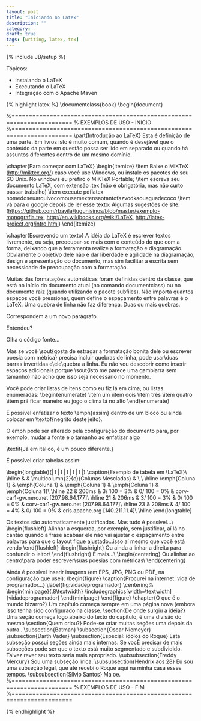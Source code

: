 ```yaml
---
layout: post
title: "Iniciando no Latex"
description: ""
category: 
draft: true
tags: [writing, latex, tex]
---
```

{% include JB/setup %}

Tópicos:
* Instalando o LaTeX
* Executando o LaTeX
* Integração com o Apache Maven

{% highlight latex %}
\documentclass{book}
\begin{document}

%=======================================================================
% EXEMPLOS DE USO - INICIO
%=======================================================================
\part{Introdução ao LaTeX}
Esta é definição de uma parte. Em livros isto é muito comum, quando é 
desejável que o conteúdo da parte em questão possa ser lido em separado 
ou quando há assuntos diferentes dentro de um mesmo domínio.

\chapter{Para começar com LaTeX}
\begin{itemize}
\item Baixe o MiKTeX (http://miktex.org/) caso você use Windows, ou instale
os pacotes do seu SO Unix. No windows eu prefiro o MiKTeX Portable;
\item escreva seu documento LaTeX, com extensão .tex (não é obrigatória,
mas não curto passar trabalho)
\item execute pdflatex nomedoseuarquivocomousemextensaotantofazvodkaouaguadecoco
\item vá para o google depois de ler esse texto: Algumas sugestões de site:
(https://github.com/rbavila/tugunisinos/blob/master/exemplo-monografia.tex, http://en.wikibooks.org/wiki/LaTeX, http://latex-project.org/intro.html)
\end{itemize}

\chapter{Escrevendo um texto}
A idéia do LaTeX é escrever textos livremente, ou seja, preocupar-se mais
com o conteúdo do que com a forma, deixando que a ferramenta realize a
formatação e diagramação. Obviamente o objetivo dele não é dar liberdade
e agilidade na diagramação, design e apresentação do documento, mas sim 
facilitar a escrita sem necessidade de preocupação com a formatação.

Muitas das formatações automáticas foram definidas dentro da classe, que está
no início do documento atual (no comando documentclass) ou no documento raiz
(quando utilizando o pacote subfiles).
Não importa quantos espaços você                        pressionar, 
quem define o espaçamento entre palavras é o LaTeX.
Uma quebra de linha não faz diferença.
Duas ou mais quebras.

Correspondem  a um novo parágrafo.

Entendeu?

Olha o código fonte...

Mas se você \sout{gosta de estragar a formatação bonita dele ou escrever 
poesia com métrica} precisa incluir quebras de linha, pode usar\\duas barras 
invertidas e\\ele\\quebra a linha. Eu não vou descobrir como inserir espaços
adicionais porque \sout{isto me parece uma gambiarra sem tamanho} não acho 
que isso seja necessário no momento.

Você pode criar listas de itens como eu fiz lá em cima, ou listas 
enumeradas:
\begin{enumerate}
\item um
\item dois
\item três
\item quatro
\item prá ficar maneiro eu jogo o clima lá no alto
\end{enumerate}

É possível enfatizar o texto \emph{assim} dentro de um bloco ou ainda 
colocar em \textbf{negrito deste jeito}. 

O emph pode ser alterado pela configuração do documento
para, por exemplo, mudar a fonte e o tamanho
ao enfatizar algo

\textit{Já em itálico, é um pouco diferente.}

É possível criar tabelas assim:

\begin{longtable}{| l | l | l | l | l |}
\caption{Exemplo de tabela em \LaTeX}\\
\hline
&  & \multicolumn{2}{c}{Colunas Mescladas} & \  \\ \hline
\emph{Coluna 1} & \emph{Coluna 1} & \emph{Coluna 1} & \emph{Coluna 1} & \emph{Coluna 1}\\ \hline
22 & 206ms & 3/ 100 = 3\% & 0/ 100 = 0\% & corv-car1-gw.nero.net [207.98.64.177]\\ \hline
21 & 206ms & 3/ 100 = 3\% & 0/ 100 = 0\% & corv-car1-gw.nero.net [207.98.64.177]\\ \hline
23 & 208ms & 4/ 100 = 4\% & 0/ 100 = 0\% & eris.apache.org [140.211.11.4]\\ \hline
\end{longtable}

Os textos são automaticamente justificados. Mas tudo é possível...\\
\begin{flushleft}
Alinhar a esquerda, por exemplo, sem justificar, aí lá no cantão quando a frase acabaar ele não vai ajustar o espaçamento entre palavras para que o layout fique ajustado...isso aí mesmo que você está vendo
\end{flushleft}
\begin{flushright}
Ou ainda a linhar a direita para confundir o leitor\\
\end{flushright}
E mais...\\
\begin{centering}
Ou alinhar ao centro\\para poder escrever\\suas poesias com métricas\\
\end{centering}

Ainda é possível inserir imagens (em EPS, JPG, PNG ou PDF, na configuração que usei):
\begin{figure}
	\caption{Procurei na internet: vida de programador...}
	\label{fig:vidadeprogramador}
	\centering%
	\begin{minipage}{.8\textwidth}
		\includegraphics[width=\textwidth]{vidadeprogramador}
	\end{minipage}
\end{figure}
\chapter{O que é o mundo bizarro?}
Um capítulo começa sempre em uma página nova (embora isso tenha sido 
configurado na classe.
\section{De onde surgiu a idéia?}
Uma seção começa logo abaixo do texto do capítulo, é uma divisão do mesmo
\section{Quem criou?}
Pode-se criar muitas seções uma depois da outra..
\subsection{Batman}
\subsection{Oscar Niemeyer}
\subsection{Darth Vader}
\subsection{Especial: ídolos do Roque}
Esta subseção possui seções ainda mais internas. Se vocÊ precisar de mais 
subseções pode ser que o texto está muito segmentado e subdividido. Talvez 
rever seu texto seria mais apropriado.
\subsubsection{Freddy Mercury}
Sou uma subseção lírica.
\subsubsection{Hendrix aos 28}
Eu sou uma subseção legal, que até recebi o Roque aqui na minha casa esses tempos.
\subsubsection{Sílvio Santos}
Ma oe.
%=======================================================================
% EXEMPLOS DE USO - FIM
%=======================================================================

{% endhighlight %}
